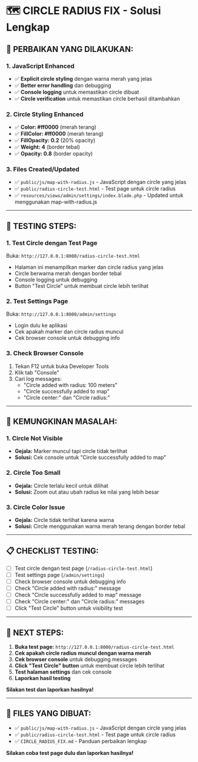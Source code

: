 # 🗺️ CIRCLE RADIUS FIX - Solusi Lengkap

## 🔧 **PERBAIKAN YANG DILAKUKAN:**

### **1. JavaScript Enhanced**
- ✅ **Explicit circle styling** dengan warna merah yang jelas
- ✅ **Better error handling** dan debugging
- ✅ **Console logging** untuk memastikan circle dibuat
- ✅ **Circle verification** untuk memastikan circle berhasil ditambahkan

### **2. Circle Styling Enhanced**
- ✅ **Color: #ff0000** (merah terang)
- ✅ **FillColor: #ff0000** (merah terang)
- ✅ **FillOpacity: 0.2** (20% opacity)
- ✅ **Weight: 4** (border tebal)
- ✅ **Opacity: 0.8** (border opacity)

### **3. Files Created/Updated**
- ✅ `public/js/map-with-radius.js` - JavaScript dengan circle yang jelas
- ✅ `public/radius-circle-test.html` - Test page untuk circle radius
- ✅ `resources/views/admin/settings/index.blade.php` - Updated untuk menggunakan map-with-radius.js

---

## 🧪 **TESTING STEPS:**

### **1. Test Circle dengan Test Page**
Buka: `http://127.0.0.1:8000/radius-circle-test.html`
- Halaman ini menampilkan marker dan circle radius yang jelas
- Circle berwarna merah dengan border tebal
- Console logging untuk debugging
- Button "Test Circle" untuk membuat circle lebih terlihat

### **2. Test Settings Page**
Buka: `http://127.0.0.1:8000/admin/settings`
- Login dulu ke aplikasi
- Cek apakah marker dan circle radius muncul
- Cek browser console untuk debugging info

### **3. Check Browser Console**
1. Tekan F12 untuk buka Developer Tools
2. Klik tab "Console"
3. Cari log messages:
   - "Circle added with radius: 100 meters"
   - "Circle successfully added to map"
   - "Circle center:" dan "Circle radius:"

---

## 🚨 **KEMUNGKINAN MASALAH:**

### **1. Circle Not Visible**
- **Gejala:** Marker muncul tapi circle tidak terlihat
- **Solusi:** Cek console untuk "Circle successfully added to map"

### **2. Circle Too Small**
- **Gejala:** Circle terlalu kecil untuk dilihat
- **Solusi:** Zoom out atau ubah radius ke nilai yang lebih besar

### **3. Circle Color Issue**
- **Gejala:** Circle tidak terlihat karena warna
- **Solusi:** Circle menggunakan warna merah terang dengan border tebal

---

## 📋 **CHECKLIST TESTING:**

- [ ] Test circle dengan test page (`/radius-circle-test.html`)
- [ ] Test settings page (`/admin/settings`)
- [ ] Check browser console untuk debugging info
- [ ] Check "Circle added with radius:" message
- [ ] Check "Circle successfully added to map" message
- [ ] Check "Circle center:" dan "Circle radius:" messages
- [ ] Click "Test Circle" button untuk visibility test

---

## 🎯 **NEXT STEPS:**

1. **Buka test page:** `http://127.0.0.1:8000/radius-circle-test.html`
2. **Cek apakah circle radius muncul dengan warna merah**
3. **Cek browser console** untuk debugging messages
4. **Click "Test Circle" button** untuk membuat circle lebih terlihat
5. **Test halaman settings** dan cek console
6. **Laporkan hasil testing**

**Silakan test dan laporkan hasilnya!**

---

## 📁 **FILES YANG DIBUAT:**

- ✅ `public/js/map-with-radius.js` - JavaScript dengan circle yang jelas
- ✅ `public/radius-circle-test.html` - Test page untuk circle radius
- ✅ `CIRCLE_RADIUS_FIX.md` - Panduan perbaikan lengkap

**Silakan coba test page dulu dan laporkan hasilnya!**
